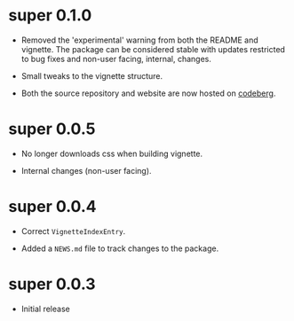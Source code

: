 # super 0.1.0

- Removed the 'experimental' warning from both the README and vignette. The
  package can be considered stable with updates restricted to bug fixes and
  non-user facing, internal, changes.

- Small tweaks to the vignette structure.

- Both the source repository and website are now hosted on [codeberg](https://codeberg.org/).

# super 0.0.5

- No longer downloads css when building vignette.

- Internal changes (non-user facing).

# super 0.0.4

- Correct `VignetteIndexEntry`.

- Added a `NEWS.md` file to track changes to the package.

# super 0.0.3

- Initial release
